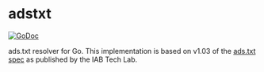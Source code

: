 # adstxt
[![GoDoc](https://godoc.org/github.com/andrei-m/adstxt?status.svg)](https://godoc.org/github.com/andrei-m/adstxt)

ads.txt resolver for Go. This implementation is based on v1.03 of the [ads.txt spec](https://iabtechlab.com/wp-content/uploads/2020/12/ads-txt-v1.0.3_Draft_in_Public_Comment_IABTechLab_2020-12.pdf) as published by the IAB Tech Lab.
